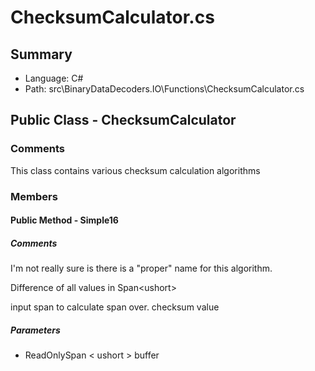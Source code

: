 ﻿# ChecksumCalculator.cs

## Summary

* Language: C#
* Path: src\BinaryDataDecoders.IO\Functions\ChecksumCalculator.cs

## Public Class - ChecksumCalculator

### Comments

 <summary>
 This class contains various checksum calculation algorithms
 </summary>

### Members

#### Public Method - Simple16

##### Comments

 <summary>
 I'm not really sure is there is a &quot;proper&quot; name for this algorithm.
 
 Difference of all values in Span&lt;ushort&gt;
 </summary>
 <paramname="buffer">input span to calculate span over. </param>
 <returns>checksum value</returns>

#####  Parameters

 - ReadOnlySpan < ushort > buffer 

